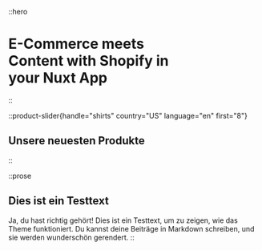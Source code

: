 ::hero
# E-Commerce meets <br>Content with **Shopify** in <br>your Nuxt App
::

::product-slider{handle="shirts" country="US" language="en" first="8"}
## Unsere neuesten Produkte
::

::prose
## Dies ist ein Testtext

Ja, du hast richtig gehört! Dies ist ein Testtext, um zu zeigen, wie das Theme funktioniert. Du kannst deine Beiträge in Markdown schreiben, und sie werden wunderschön gerendert.
::
